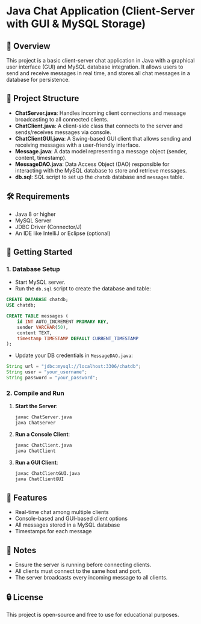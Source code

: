 
# Java Chat Application (Client-Server with GUI & MySQL Storage)

## 📌 Overview

This project is a basic client-server chat application in Java with a graphical user interface (GUI) and MySQL database integration. It allows users to send and receive messages in real time, and stores all chat messages in a database for persistence.

## 🧱 Project Structure

* **ChatServer.java**: Handles incoming client connections and message broadcasting to all connected clients.
* **ChatClient.java**: A client-side class that connects to the server and sends/receives messages via console.
* **ChatClientGUI.java**: A Swing-based GUI client that allows sending and receiving messages with a user-friendly interface.
* **Message.java**: A data model representing a message object (sender, content, timestamp).
* **MessageDAO.java**: Data Access Object (DAO) responsible for interacting with the MySQL database to store and retrieve messages.
* **db.sql**: SQL script to set up the `chatdb` database and `messages` table.

## 🛠️ Requirements

* Java 8 or higher
* MySQL Server
* JDBC Driver (Connector/J)
* An IDE like IntelliJ or Eclipse (optional)

## 🚀 Getting Started

### 1. Database Setup

* Start MySQL server.
* Run the `db.sql` script to create the database and table:

```sql
CREATE DATABASE chatdb;
USE chatdb;

CREATE TABLE messages (
    id INT AUTO_INCREMENT PRIMARY KEY,
    sender VARCHAR(50),
    content TEXT,
    timestamp TIMESTAMP DEFAULT CURRENT_TIMESTAMP
);
```

* Update your DB credentials in `MessageDAO.java`:

```java
String url = "jdbc:mysql://localhost:3306/chatdb";
String user = "your_username";
String password = "your_password";
```

### 2. Compile and Run

1. **Start the Server**:

   ```bash
   javac ChatServer.java
   java ChatServer
   ```

2. **Run a Console Client**:

   ```bash
   javac ChatClient.java
   java ChatClient
   ```

3. **Run a GUI Client**:

   ```bash
   javac ChatClientGUI.java
   java ChatClientGUI
   ```

## 🧪 Features

* Real-time chat among multiple clients
* Console-based and GUI-based client options
* All messages stored in a MySQL database
* Timestamps for each message

## 📎 Notes

* Ensure the server is running before connecting clients.
* All clients must connect to the same host and port.
* The server broadcasts every incoming message to all clients.

## 🔒 License

This project is open-source and free to use for educational purposes.

